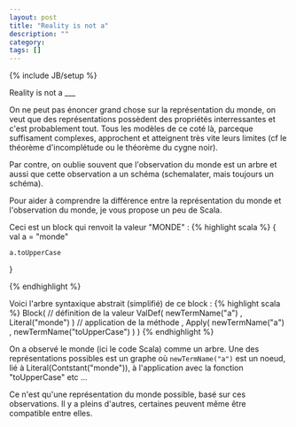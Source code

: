```yaml
---
layout: post
title: "Reality is not a"
description: ""
category: 
tags: []
---
```

{% include JB/setup %}


Reality is not a ___ 

On ne peut pas énoncer grand chose sur la représentation du monde, on veut que des représentations possèdent des propriétés interressantes et c'est probablement tout. Tous les modèles de ce coté là, parceque suffisament complexes, approchent et atteignent très vite leurs limites (cf le théorème d'incomplétude ou le théorème du cygne noir).

Par contre, on oublie souvent que l'observation du monde est un arbre et aussi que cette observation a un schéma (schemalater, mais toujours un schéma). 

Pour aider à comprendre la différence entre la représentation du monde et l'observation du monde, je vous propose un peu de Scala.

Ceci est un block qui renvoit la valeur "MONDE" :
{% highlight scala %}
{
	val a = "monde"

	a.toUpperCase
}

{% endhighlight %}



Voici l'arbre syntaxique abstrait (simplifié) de ce block :
{% highlight scala %}
Block(
    // définition de la valeur
	ValDef(
		newTermName("a")
		, Literal("monde")
	)
	// application de la méthode
	, Apply(
		newTermName("a")
		, newTermName("toUpperCase")
	)
)
{% endhighlight %}


On a observé le monde (ici le code Scala) comme un arbre. Une des représentations possibles est un graphe où ```newTermName("a")``` est un noeud, lié à Literal(Contstant("monde")), à l'application avec la fonction "toUpperCase" etc ...

Ce n'est qu'une représentation du monde possible, basé sur ces observations. Il y a pleins d'autres, certaines peuvent même être compatible entre elles.

